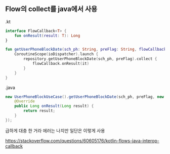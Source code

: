 Flow의 collect를 java에서 사용
---
.kt
```kotlin
interface FlowCallback<T> {
    fun onResult(result: T): Long
}

fun getUserPhoneBlockDate(sch_ph: String, preFlag: String, flowCallback: FlowCallback<Long>) {
    CoroutineScope(ioDispatcher).launch {
        repository.getUserPhoneBlockDate(sch_ph, preFlag).collect {
            flowCallback.onResult(it)
        }
    }
}
```
.java
```java
new UserPhoneBlockUseCase().getUserPhoneBlockDate(sch_ph, preFlag, new UserPhoneBlockUseCase.FlowCallback<Long>() {
    @Override
    public Long onResult(Long result) {
        return result;
    }
});
```

급하게 대충 한 거라 에러는 나지만 일단은 이렇게 사용

https://stackoverflow.com/questions/60605176/kotlin-flows-java-interop-callback